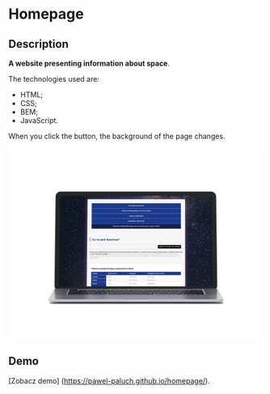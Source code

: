 # Homepage
## Description

**A website presenting information about space**.

 The technologies used are: 
 - HTML;
 - CSS;
 - BEM;
 - JavaScript. 
 
 When you click the button, the background of the page changes.

![alt text for screen readers](img/Screen.jpg "Homepage")

## Demo
[Zobacz demo] (https://pawel-paluch.github.io/homepage/).